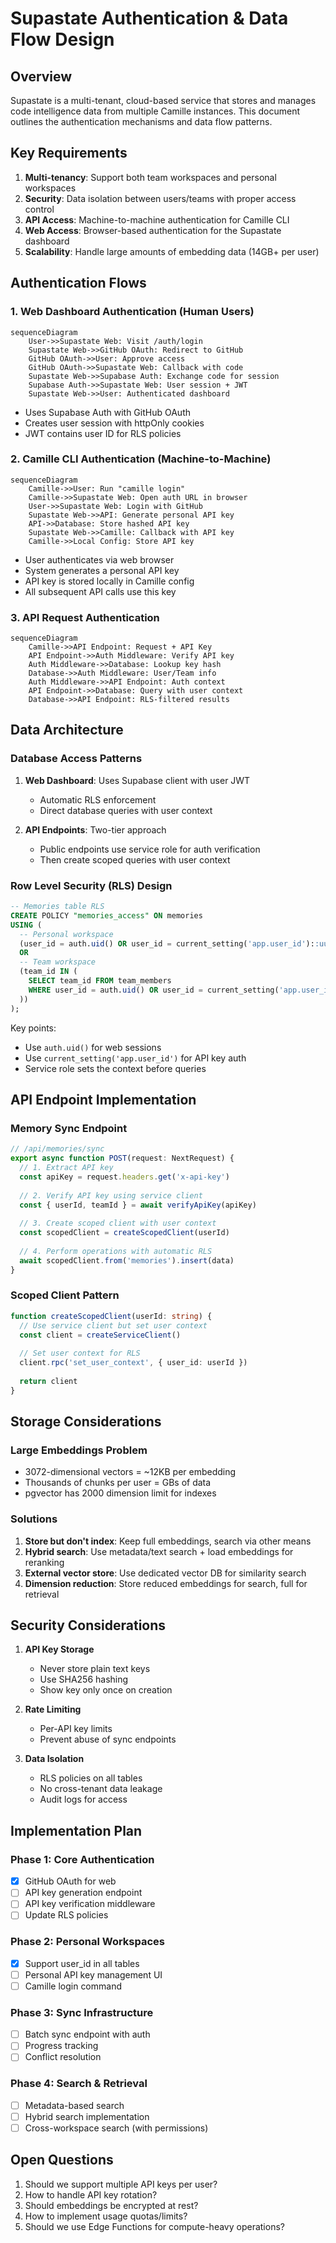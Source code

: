 # Supastate Authentication & Data Flow Design

## Overview

Supastate is a multi-tenant, cloud-based service that stores and manages code intelligence data from multiple Camille instances. This document outlines the authentication mechanisms and data flow patterns.

## Key Requirements

1. **Multi-tenancy**: Support both team workspaces and personal workspaces
2. **Security**: Data isolation between users/teams with proper access control
3. **API Access**: Machine-to-machine authentication for Camille CLI
4. **Web Access**: Browser-based authentication for the Supastate dashboard
5. **Scalability**: Handle large amounts of embedding data (14GB+ per user)

## Authentication Flows

### 1. Web Dashboard Authentication (Human Users)

```mermaid
sequenceDiagram
    User->>Supastate Web: Visit /auth/login
    Supastate Web->>GitHub OAuth: Redirect to GitHub
    GitHub OAuth->>User: Approve access
    GitHub OAuth->>Supastate Web: Callback with code
    Supastate Web->>Supabase Auth: Exchange code for session
    Supabase Auth->>Supastate Web: User session + JWT
    Supastate Web->>User: Authenticated dashboard
```

- Uses Supabase Auth with GitHub OAuth
- Creates user session with httpOnly cookies
- JWT contains user ID for RLS policies

### 2. Camille CLI Authentication (Machine-to-Machine)

```mermaid
sequenceDiagram
    Camille->>User: Run "camille login"
    Camille->>Supastate Web: Open auth URL in browser
    User->>Supastate Web: Login with GitHub
    Supastate Web->>API: Generate personal API key
    API->>Database: Store hashed API key
    Supastate Web->>Camille: Callback with API key
    Camille->>Local Config: Store API key
```

- User authenticates via web browser
- System generates a personal API key
- API key is stored locally in Camille config
- All subsequent API calls use this key

### 3. API Request Authentication

```mermaid
sequenceDiagram
    Camille->>API Endpoint: Request + API Key
    API Endpoint->>Auth Middleware: Verify API key
    Auth Middleware->>Database: Lookup key hash
    Database->>Auth Middleware: User/Team info
    Auth Middleware->>API Endpoint: Auth context
    API Endpoint->>Database: Query with user context
    Database->>API Endpoint: RLS-filtered results
```

## Data Architecture

### Database Access Patterns

1. **Web Dashboard**: Uses Supabase client with user JWT
   - Automatic RLS enforcement
   - Direct database queries with user context

2. **API Endpoints**: Two-tier approach
   - Public endpoints use service role for auth verification
   - Then create scoped queries with user context

### Row Level Security (RLS) Design

```sql
-- Memories table RLS
CREATE POLICY "memories_access" ON memories
USING (
  -- Personal workspace
  (user_id = auth.uid() OR user_id = current_setting('app.user_id')::uuid)
  OR
  -- Team workspace
  (team_id IN (
    SELECT team_id FROM team_members 
    WHERE user_id = auth.uid() OR user_id = current_setting('app.user_id')::uuid
  ))
);
```

Key points:
- Use `auth.uid()` for web sessions
- Use `current_setting('app.user_id')` for API key auth
- Service role sets the context before queries

## API Endpoint Implementation

### Memory Sync Endpoint

```typescript
// /api/memories/sync
export async function POST(request: NextRequest) {
  // 1. Extract API key
  const apiKey = request.headers.get('x-api-key')
  
  // 2. Verify API key using service client
  const { userId, teamId } = await verifyApiKey(apiKey)
  
  // 3. Create scoped client with user context
  const scopedClient = createScopedClient(userId)
  
  // 4. Perform operations with automatic RLS
  await scopedClient.from('memories').insert(data)
}
```

### Scoped Client Pattern

```typescript
function createScopedClient(userId: string) {
  // Use service client but set user context
  const client = createServiceClient()
  
  // Set user context for RLS
  client.rpc('set_user_context', { user_id: userId })
  
  return client
}
```

## Storage Considerations

### Large Embeddings Problem

- 3072-dimensional vectors = ~12KB per embedding
- Thousands of chunks per user = GBs of data
- pgvector has 2000 dimension limit for indexes

### Solutions

1. **Store but don't index**: Keep full embeddings, search via other means
2. **Hybrid search**: Use metadata/text search + load embeddings for reranking
3. **External vector store**: Use dedicated vector DB for similarity search
4. **Dimension reduction**: Store reduced embeddings for search, full for retrieval

## Security Considerations

1. **API Key Storage**
   - Never store plain text keys
   - Use SHA256 hashing
   - Show key only once on creation

2. **Rate Limiting**
   - Per-API key limits
   - Prevent abuse of sync endpoints

3. **Data Isolation**
   - RLS policies on all tables
   - No cross-tenant data leakage
   - Audit logs for access

## Implementation Plan

### Phase 1: Core Authentication
- [x] GitHub OAuth for web
- [ ] API key generation endpoint
- [ ] API key verification middleware
- [ ] Update RLS policies

### Phase 2: Personal Workspaces
- [x] Support user_id in all tables
- [ ] Personal API key management UI
- [ ] Camille login command

### Phase 3: Sync Infrastructure
- [ ] Batch sync endpoint with auth
- [ ] Progress tracking
- [ ] Conflict resolution

### Phase 4: Search & Retrieval
- [ ] Metadata-based search
- [ ] Hybrid search implementation
- [ ] Cross-workspace search (with permissions)

## Open Questions

1. Should we support multiple API keys per user?
2. How to handle API key rotation?
3. Should embeddings be encrypted at rest?
4. How to implement usage quotas/limits?
5. Should we use Edge Functions for compute-heavy operations?